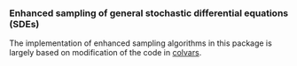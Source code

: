 ### Enhanced sampling of general stochastic differential equations (SDEs) 

The implementation of enhanced sampling algorithms in this package is largely based on modification of the code in [colvars](https://github.com/Colvars/colvars).

